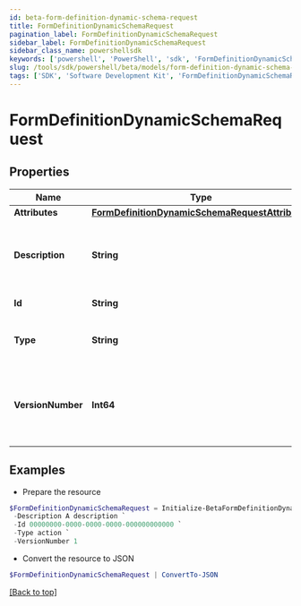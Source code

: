 ```yaml
---
id: beta-form-definition-dynamic-schema-request
title: FormDefinitionDynamicSchemaRequest
pagination_label: FormDefinitionDynamicSchemaRequest
sidebar_label: FormDefinitionDynamicSchemaRequest
sidebar_class_name: powershellsdk
keywords: ['powershell', 'PowerShell', 'sdk', 'FormDefinitionDynamicSchemaRequest', 'BetaFormDefinitionDynamicSchemaRequest'] 
slug: /tools/sdk/powershell/beta/models/form-definition-dynamic-schema-request
tags: ['SDK', 'Software Development Kit', 'FormDefinitionDynamicSchemaRequest', 'BetaFormDefinitionDynamicSchemaRequest']
---
```



# FormDefinitionDynamicSchemaRequest

## Properties

Name | Type | Description | Notes
------------ | ------------- | ------------- | -------------
**Attributes** | [**FormDefinitionDynamicSchemaRequestAttributes**](form-definition-dynamic-schema-request-attributes) |  | [optional] 
**Description** | **String** | Description is the form definition dynamic schema description text | [optional] 
**Id** | **String** | ID is a unique identifier | [optional] 
**Type** | **String** | Type is the form definition dynamic schema type | [optional] 
**VersionNumber** | **Int64** | VersionNumber is the form definition dynamic schema version number | [optional] 

## Examples

- Prepare the resource
```powershell
$FormDefinitionDynamicSchemaRequest = Initialize-BetaFormDefinitionDynamicSchemaRequest  -Attributes null `
 -Description A description `
 -Id 00000000-0000-0000-0000-000000000000 `
 -Type action `
 -VersionNumber 1
```

- Convert the resource to JSON
```powershell
$FormDefinitionDynamicSchemaRequest | ConvertTo-JSON
```


[[Back to top]](#) 

